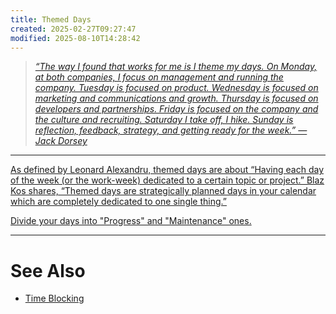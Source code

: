 ```yaml
---
title: Themed Days
created: 2025-02-27T09:27:47
modified: 2025-08-10T14:28:42
---
```


> _[“The way I found that works for me is I theme my days. On Monday, at both companies, I focus on management and running the company. Tuesday is focused on product. Wednesday is focused on marketing and communications and growth. Thursday is focused on developers and partnerships. Friday is focused on the company and the culture and recruiting. Saturday I take off, I hike. Sunday is reflection, feedback, strategy, and getting ready for the week.” — Jack Dorsey](https://www.forbes.com/sites/kevinkruse/2015/10/12/jack-dorsey-productivity-secret/#3212986c136a)_

---

[As defined by Leonard Alexandru, themed days are about “Having each day of the week (or the work-week) dedicated to a certain topic or project.” Blaz Kos shares, “Themed days are strategically planned days in your calendar which are completely dedicated to one single thing.”](https://www.theholistictimecoach.com/time-management-blog/how-to-create-and-use-themed-days)

[Divide your days into "Progress" and "Maintenance" ones.](https://www.reddit.com/r/productivity/comments/d6bqiw/divide_your_days_into_progress_and_maintenance/)

---

# See Also

* [Time Blocking](Time%20Blocking.md)
